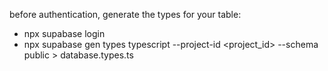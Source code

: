 




before authentication, generate the types for your table:
- npx supabase login
- npx supabase gen types typescript --project-id <project_id> --schema public > database.types.ts
